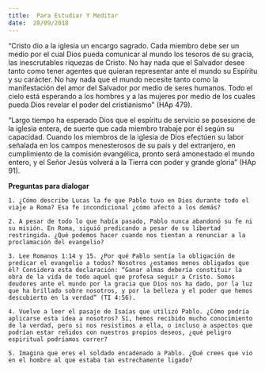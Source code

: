 ```yaml
---
title:  Para Estudiar Y Meditar
date:  28/09/2018
---
```


“Cristo dio a la iglesia un encargo sagrado. Cada miembro debe ser un medio por el cual Dios pueda comunicar al mundo los tesoros de su gracia, las inescrutables riquezas de Cristo. No hay nada que el Salvador desee tanto como tener agentes que quieran representar ante el mundo su Espíritu y su carácter. No hay nada que el mundo necesite tanto como la manifestación del amor del Salvador por medio de seres humanos. Todo el cielo está esperando a los hombres y a las mujeres por medio de los cuales pueda Dios revelar el poder del cristianismo” (HAp 479).

“Largo tiempo ha esperado Dios que el espíritu de servicio se posesione de la iglesia entera, de suerte que cada miembro trabaje por él según su capacidad. Cuando los miembros de la iglesia de Dios efectúen su labor señalada en los campos menesterosos de su país y del extranjero, en cumplimiento de la comisión evangélica, pronto será amonestado el mundo entero, y el Señor Jesús volverá a la Tierra con poder y grande gloria” (HAp 91).

**Preguntas para dialogar**

`1. ¿Cómo describe Lucas la fe que Pablo tuvo en Dios durante todo el viaje a Roma? Esa fe incondicional ¿cómo afectó a los demás?`

`2. A pesar de todo lo que había pasado, Pablo nunca abandonó su fe ni su misión. En Roma, siguió predicando a pesar de su libertad restringida. ¿Qué podemos hacer cuando nos tientan a renunciar a la proclamación del evangelio?`

`3. Lee Romanos 1:14 y 15. ¿Por qué Pablo sentía la obligación de predicar el evangelio a todos? Nosotros ¿estamos menos obligados que él? Considera esta declaración: “Ganar almas debería constituir la obra de la vida de todo aquel que profesa seguir a Cristo. Somos deudores ante el mundo por la gracia que Dios nos ha dado, por la luz que ha brillado sobre nosotros, y por la belleza y el poder que hemos descubierto en la verdad” (TI 4:56).`

`4. Vuelve a leer el pasaje de Isaías que utilizó Pablo. ¿Cómo podría aplicarse esta idea a nosotros? Sí, hemos recibido mucho conocimiento de la verdad, pero si nos resistimos a ella, o incluso a aspectos que podrían estar reñidos con nuestros propios deseos, ¿qué peligro espiritual podríamos correr?`

`5. Imagina que eres el soldado encadenado a Pablo. ¿Qué crees que vio en el hombre al que estaba tan estrechamente ligado?`
